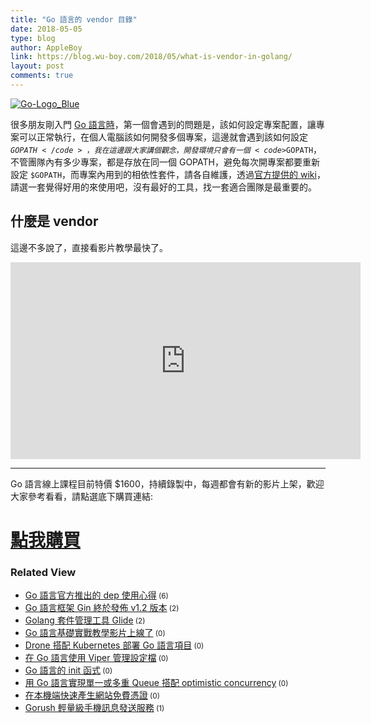 ```yaml
---
title: "Go 語言的 vendor 目錄"
date: 2018-05-05
type: blog
author: AppleBoy
link: https://blog.wu-boy.com/2018/05/what-is-vendor-in-golang/
layout: post
comments: true
---
```


<a href="https://www.flickr.com/photos/appleboy/40093179410/in/dateposted-public/" title="Go-Logo_Blue"><img src="https://i1.wp.com/farm1.staticflickr.com/908/40093179410_53df4bb9e8_z.jpg?w=840&#038;ssl=1" alt="Go-Logo_Blue" data-recalc-dims="1" /></a>

很多朋友剛入門 <a href="https://golang.org">Go 語言時</a>，第一個會遇到的問題是，該如何設定專案配置，讓專案可以正常執行，在個人電腦該如何開發多個專案，這邊就會遇到該如何設定 <code>$GOPATH</code>，我在這邊跟大家講個觀念，開發環境只會有一個 <code>$GOPATH</code>，不管團隊內有多少專案，都是存放在同一個 GOPATH，避免每次開專案都要重新設定 <code>$GOPATH</code>，而專案內用到的相依性套件，請各自維護，透過<a href="https://github.com/golang/go/wiki/PackageManagementTools">官方提供的 wiki</a>，請選一套覺得好用的來使用吧，沒有最好的工具，找一套適合團隊是最重要的。

<span id="more-7017"></span>

<h2>什麼是 vendor</h2>

這邊不多說了，直接看影片教學最快了。

<iframe width="560" height="315" src="https://www.youtube.com/embed/DKqw_CvVklo" frameborder="0" allow="autoplay; encrypted-media" allowfullscreen></iframe>

<hr />

Go 語言線上課程目前特價 $1600，持續錄製中，每週都會有新的影片上架，歡迎大家參考看看，請點選底下購買連結:

<h1><a href="http://bit.ly/intro-golang">點我購買</a></h1>
<div class="wp_rp_wrap  wp_rp_plain" ><div class="wp_rp_content"><h3 class="related_post_title">Related View</h3><ul class="related_post wp_rp"><li data-position="0" data-poid="in-6674" data-post-type="none" ><a href="https://blog.wu-boy.com/2017/03/golang-dependency-management-tool-dep/" class="wp_rp_title">Go 語言官方推出的 dep 使用心得</a><small class="wp_rp_comments_count"> (6)</small><br /></li><li data-position="1" data-poid="in-6772" data-post-type="none" ><a href="https://blog.wu-boy.com/2017/07/go-framework-gin-release-v1-2/" class="wp_rp_title">Go 語言框架 Gin 終於發佈 v1.2 版本</a><small class="wp_rp_comments_count"> (2)</small><br /></li><li data-position="2" data-poid="in-6342" data-post-type="none" ><a href="https://blog.wu-boy.com/2016/05/package-management-for-golang-glide/" class="wp_rp_title">Golang 套件管理工具 Glide</a><small class="wp_rp_comments_count"> (2)</small><br /></li><li data-position="3" data-poid="in-6992" data-post-type="none" ><a href="https://blog.wu-boy.com/2018/03/golang-introduction-video/" class="wp_rp_title">Go 語言基礎實戰教學影片上線了</a><small class="wp_rp_comments_count"> (0)</small><br /></li><li data-position="4" data-poid="in-7029" data-post-type="none" ><a href="https://blog.wu-boy.com/2018/06/drone-kubernetes-with-golang/" class="wp_rp_title">Drone 搭配 Kubernetes 部署 Go 語言項目</a><small class="wp_rp_comments_count"> (0)</small><br /></li><li data-position="5" data-poid="in-6858" data-post-type="none" ><a href="https://blog.wu-boy.com/2017/10/go-configuration-with-viper/" class="wp_rp_title">在 Go 語言使用 Viper 管理設定檔</a><small class="wp_rp_comments_count"> (0)</small><br /></li><li data-position="6" data-poid="in-7013" data-post-type="none" ><a href="https://blog.wu-boy.com/2018/04/init-func-in-golang/" class="wp_rp_title">Go 語言的 init 函式</a><small class="wp_rp_comments_count"> (0)</small><br /></li><li data-position="7" data-poid="in-6966" data-post-type="none" ><a href="https://blog.wu-boy.com/2018/03/simple-queue-with-optimistic-concurrency-in-go/" class="wp_rp_title">用 Go 語言實現單一或多重 Queue 搭配 optimistic concurrency</a><small class="wp_rp_comments_count"> (0)</small><br /></li><li data-position="8" data-poid="in-7047" data-post-type="none" ><a href="https://blog.wu-boy.com/2018/07/mkcert-zero-config-tool-to-make-locally-trusted-development-certificates/" class="wp_rp_title">在本機端快速產生網站免費憑證</a><small class="wp_rp_comments_count"> (0)</small><br /></li><li data-position="9" data-poid="in-6869" data-post-type="none" ><a href="https://blog.wu-boy.com/2017/11/gorush-a-push-notification-server-written-in-go/" class="wp_rp_title">Gorush 輕量級手機訊息發送服務</a><small class="wp_rp_comments_count"> (1)</small><br /></li></ul></div></div>